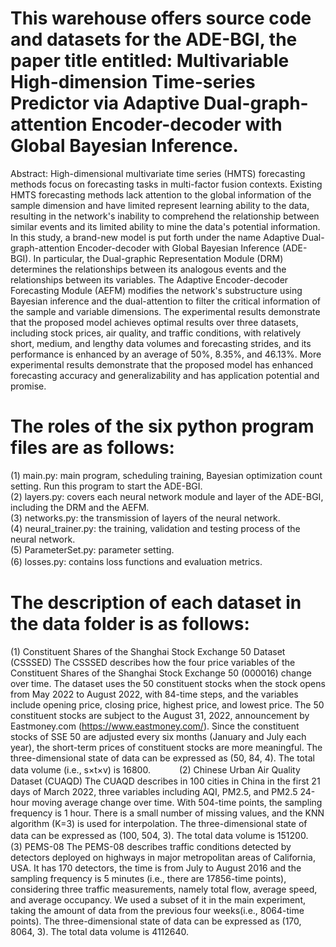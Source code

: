 # This warehouse offers source code and datasets for the ADE-BGI, the paper title entitled: Multivariable High-dimension Time-series Predictor via Adaptive Dual-graph-attention Encoder-decoder with Global Bayesian Inference.
Abstract: High-dimensional multivariate time series (HMTS) forecasting methods focus on forecasting tasks in multi-factor fusion contexts. Existing HMTS forecasting methods lack attention to the global information of the sample dimension and have limited represent learning ability to the data, resulting in the network's inability to comprehend the relationship between similar events and its limited ability to mine the data's potential information. In this study, a brand-new model is put forth under the name Adaptive Dual-graph-attention Encoder-decoder with Global Bayesian Inference (ADE-BGI). In particular, the Dual-graphic Representation Module (DRM) determines the relationships between its analogous events and the relationships between its variables. The Adaptive Encoder-decoder Forecasting Module (AEFM) modifies the network's substructure using Bayesian inference and the dual-attention to filter the critical information of the sample and variable dimensions. The experimental results demonstrate that the proposed model achieves optimal results over three datasets, including stock prices, air quality, and traffic conditions, with relatively short, medium, and lengthy data volumes and forecasting strides, and its performance is enhanced by an average of 50%, 8.35%, and 46.13%. More experimental results demonstrate that the proposed model has enhanced forecasting accuracy and generalizability and has application potential and promise.
# The roles of the six python program files are as follows:
  (1) main.py: main program, scheduling training, Bayesian optimization count setting. Run this program to start the ADE-BGI.<br>(2) layers.py: covers each neural network module and layer of the ADE-BGI, including the DRM and the AEFM.<br>(3) networks.py: the transmission of layers of the neural network.<br>(4) neural_trainer.py: the training, validation and testing process of the neural network.<br>(5) ParameterSet.py: parameter setting.<br>(6) losses.py: contains loss functions and evaluation metrics. 　
# The description of each dataset in the data folder is as follows:
 (1) Constituent Shares of the Shanghai Stock Exchange 50 Dataset (CSSSED)
The CSSSED describes how the four price variables of the Constituent Shares of the Shanghai Stock Exchange 50 (000016) change over time. The dataset uses the 50 constituent stocks when the stock opens from May 2022 to August 2022, with 84-time steps, and the variables include opening price, closing price, highest price, and lowest price. The 50 constituent stocks are subject to the August 31, 2022, announcement by Eastmoney.com (https://www.eastmoney.com/). Since the constituent stocks of SSE 50 are adjusted every six months (January and July each year), the short-term prices of constituent stocks are more meaningful. The three-dimensional state of data can be expressed as (50, 84, 4). The total data volume (i.e., s×t×v) is 16800.　　　
(2) Chinese Urban Air Quality Dataset (CUAQD)
The CUAQD describes in 100 cities in China in the first 21 days of March 2022, three variables including AQI, PM2.5, and PM2.5 24-hour moving average change over time. With 504-time points, the sampling frequency is 1 hour. There is a small number of missing values, and the KNN algorithm (K=3) is used for interpolation. The three-dimensional state of data can be expressed as (100, 504, 3). The total data volume is 151200.　　　　
(3) PEMS-08
The PEMS-08 describes traffic conditions detected by detectors deployed on highways in major metropolitan areas of California, USA. It has 170 detectors, the time is from July to August 2016 and the sampling frequency is 5 minutes (i.e., there are 17856-time points), considering three traffic measurements, namely total flow, average speed, and average occupancy. We used a subset of it in the main experiment, taking the amount of data from the previous four weeks(i.e., 8064-time points). The three-dimensional state of data can be expressed as (170, 8064, 3). The total data volume is 4112640.

